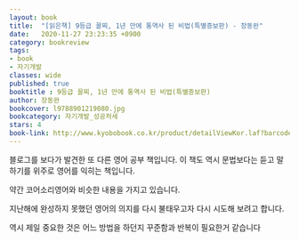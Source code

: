 ```yaml
---
layout: book
title:  "[읽은책] 9등급 꼴찌, 1년 만에 통역사 된 비법(특별증보판) - 장동완"
date:   2020-11-27 23:23:35 +0900
category: bookreview
tags:
- book
- 자기개발
classes: wide
published: true
booktitle : 9등급 꼴찌, 1년 만에 통역사 된 비법(특별증보판)  
author: 장동완
bookcover: l9788901219080.jpg
bookcategory: 자기개발_성공처세
stars: 4
book-link: http://www.kyobobook.co.kr/product/detailViewKor.laf?barcode=9788901219080
---
```



블로그를 보다가 발견한 또 다른 영어 공부 책입니다.
이 책도 역시 문법보다는 듣고 말하기를 위주로 영어를 익히는 책입니다.

약간 코어소리영어와 비슷한 내용을 가지고 있습니다.

지난해에 완성하지 못했던 영어의 의지를 다시 불태우고자 다시 시도해 보려고 합니다.

역시 제일 중요한 것은 어느 방법을 하던지 꾸준함과 반복이 필요한거 같습니다



